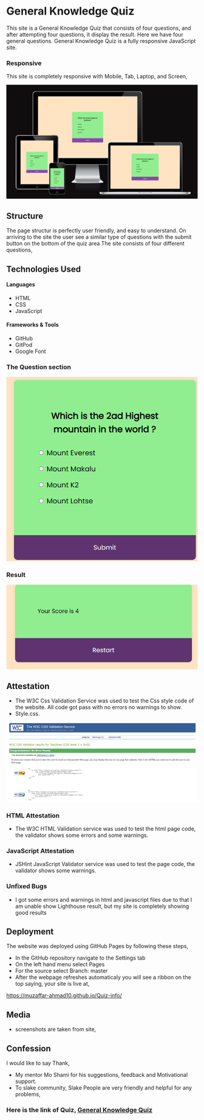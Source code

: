 # General Knowledge Quiz

 This site is a General Knowledge Quiz that consists of four questions, and after attempting four questions, it display the result.  Here we have four general questions. General Knowledge Quiz is a fully responsive JavaScript site.

 ### Responsive
  This site is completely responsive with Mobile, Tab, Laptop, and Screen,

![insurting image](/assets/docs/am-i-responsive-quiz.png)

## Structure
The page structur is perfectly user friendly, and easy to understand. On arriving to the site the user see a similar type of questions  with the submit button  on the bottom of the quiz area  The site consists of four different questions,

## Technologies Used

#### Languages

* HTML
* CSS
* JavaScript 

#### Frameworks & Tools

* GitHub
* GitPod
* Google Font



### The Question section
![insurting image](/assets/docs/general-knowledge-quizzes.png) 

### Result 
![insurting image](/assets/docs/result-photo.png)


## Attestation
* The W3C Css Validation Service was used to test the Css style code of the website. All code got pass with no errors no warnings to show.
* Style.css.

![insurting image](/assets/docs/css-validation-test.png)

### HTML Attestation

* The W3C HTML Validation service was used to test the html page code, the validator shows some errors and some warnings.

### JavaScript Attestation 

* JSHint JavaScript Validator service was used to test the  page code, the validator shows some warnings.

### Unfixed Bugs

* I got some errors and warnings in html and javascript files due to that I am unable show Lighthouse result, but my site is completely showing good results

## Deployment

The website was deployed using GitHub Pages by following these steps,

* In the GitHub repository navigate to the Settings tab
* On the left hand menu select Pages
* For the source select Branch: master
* After the webpage refreshes automaticaly you will see a ribbon on the top saying, your site is live at,

https://muzaffar-ahmad10.github.io/Quiz-info/

## Media

* screenshots are taken from site,

## Confession

I would like to say Thank,

* My mentor Mo Shami for his suggestions, feedback and Motivational support.
* To slake community, Slake People are very friendly and helpful for any problems,

### Here is the link of Quiz, [General Knowledge Quiz](https://muzaffar-ahmad10.github.io/Quiz-info/)

